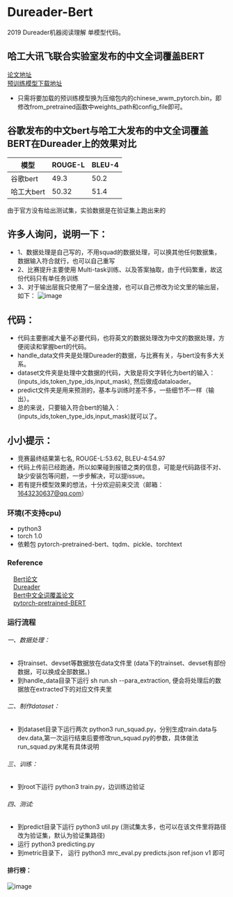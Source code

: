 # Dureader-Bert
2019 Dureader机器阅读理解 单模型代码。

## 哈工大讯飞联合实验室发布的中文全词覆盖BERT
[论文地址]( https://arxiv.org/abs/1906.08101)  
[预训练模型下载地址]( https://github.com/ymcui/Chinese-BERT-wwm)  
* 只需将要加载的预训练模型换为压缩包内的chinese_wwm_pytorch.bin，即修改from_pretrained函数中weights_path和config_file即可。

## 谷歌发布的中文bert与哈工大发布的中文全词覆盖BERT在Dureader上的效果对比

| 模型 | ROUGE-L | BLEU-4 |
| ------ | ------ | ------ |
| 谷歌bert | 49.3 | 50.2 | 
| 哈工大bert| 50.32 | 51.4 |

由于官方没有给出测试集，实验数据是在验证集上跑出来的

## 许多人询问，说明一下：
* 1、数据处理是自己写的，不用squad的数据处理，可以换其他任何数据集，数据输入符合就行，也可以自己重写
* 2、比赛提升主要使用 Multi-task训练、以及答案抽取，由于代码繁重，故这份代码只有单任务训练
* 3、对于输出层我只使用了一层全连接，也可以自己修改为论文里的输出层，如下：
![image](https://github.com/basketballandlearn/Dureader-Bert/blob/master/2.png)

## 代码：
* 代码主要删减大量不必要代码，也将英文的数据处理改为中文的数据处理，方便阅读和掌握bert的代码。
* handle_data文件夹是处理Dureader的数据，与比赛有关，与bert没有多大关系。
* dataset文件夹是处理中文数据的代码，大致是将文字转化为bert的输入：(inputs_ids,token_type_ids,input_mask), 然后做成dataloader。
* predict文件夹是用来预测的，基本与训练时差不多，一些细节不一样（输出）。
* 总的来说，只要输入符合bert的输入：(inputs_ids,token_type_ids,input_mask)就可以了。

## 小小提示：
* 竞赛最终结果第七名, ROUGE-L:53.62, BLEU-4:54.97
* 代码上传前已经跑通，所以如果碰到报错之类的信息，可能是代码路径不对、缺少安装包等问题，一步步解决，可以提issue。
* 若有提升模型效果的想法，十分欢迎前来交流（邮箱：1643230637@qq.com）

### 环境(不支持cpu)
* python3  
* torch 1.0
* 依赖包 pytorch-pretrained-bert、tqdm、pickle、torchtext

### Reference
&emsp;[Bert论文](https://arxiv.org/pdf/1810.04805.pdf)  
&emsp;[Dureader](https://github.com/baidu/DuReader)  
&emsp;[Bert中文全词覆盖论文]( https://arxiv.org/abs/1906.08101)  
&emsp;[pytorch-pretrained-BERT](https://github.com/huggingface/pytorch-pretrained-BERT)

### 运行流程  
###### 一、数据处理：
* 将trainset、devset等数据放在data文件里 (data下的trainset、devset有部份数据，可以换成全部数据。)
* 到handle_data目录下运行 sh run.sh --para_extraction, 便会将处理后的数据放在extracted下的对应文件夹里
###### 二、制作dataset：
* 到dataset目录下运行两次 python3 run_squad.py，分别生成train.data与dev.data,第一次运行结束后要修改run_squad.py的参数，具体做法run_squad.py末尾有具体说明
###### 三、训练：
* 到root下运行 python3 train.py，边训练边验证
###### 四、测试:
* 到predict目录下运行 python3 util.py (测试集太多，也可以在该文件里将路径改为验证集，默认为验证集路径)
* 运行 python3 predicting.py
* 到metric目录下， 运行 python3 mrc_eval.py predicts.json ref.json v1 即可

#### 排行榜：
![image](https://github.com/basketballandlearn/Dureader-Bert/blob/master/1.png)